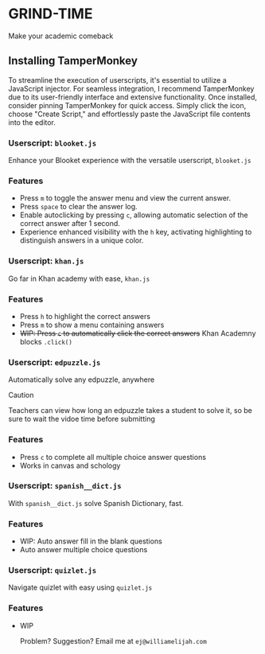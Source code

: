 # GRIND-TIME 
Make your academic comeback 

## Installing TamperMonkey
To streamline the execution of userscripts, it's essential to utilize a JavaScript injector. For seamless integration, I recommend TamperMonkey due to its user-friendly interface and extensive functionality. Once installed, consider pinning TamperMonkey for quick access. Simply click the icon, choose "Create Script," and effortlessly paste the JavaScript file contents into the editor.

### Userscript: `blooket.js`
Enhance your Blooket experience with the versatile userscript, `blooket.js`

### Features
- Press `m` to toggle the answer menu and view the current answer.
- Press `space` to clear the answer log.
- Enable autoclicking by pressing `c`, allowing automatic selection of the correct answer after 1 second.
- Experience enhanced visibility with the `h` key, activating highlighting to distinguish answers in a unique color.

### Userscript: `khan.js`
Go far in Khan academy with ease, `khan.js`

### Features
-  Press `h` to highlight the correct answers
-  Press `m` to show a menu containing answers
- ~~WIP: Press `c` to automatically click the correct answers~~ Khan Academny blocks `.click()`



### Userscript: `edpuzzle.js`
Automatically solve any edpuzzle, anywhere

> [!CAUTION]
> Teachers can view how long an edpuzzle takes a student to solve it, so be sure to wait the vidoe time before submitting

### Features
-  Press `c` to complete all multiple choice answer questions
-  Works in canvas and schology
  

### Userscript: `spanish__dict.js`
With `spanish__dict.js` solve Spanish Dictionary, fast.

### Features
- WIP: Auto answer fill in the blank questions
- Auto answer multiple choice questions


### Userscript: `quizlet.js`
Navigate quizlet with easy using `quizlet.js`

### Features
- WIP



  Problem? Suggestion? Email me at `ej@williamelijah.com`
